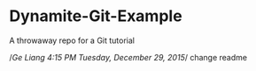 # Dynamite-Git-Example
A throwaway repo for a Git tutorial

/*Ge Liang 4:15 PM Tuesday, December 29, 2015*/
change readme